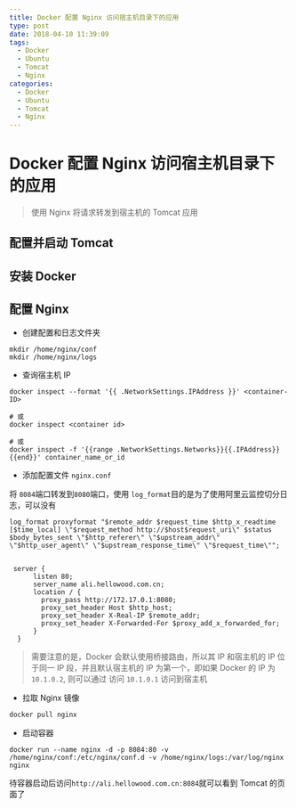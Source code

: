 ```yaml
---
title: Docker 配置 Nginx 访问宿主机目录下的应用
type: post
date: 2018-04-10 11:39:09
tags:
  - Docker
  - Ubuntu
  - Tomcat
  - Nginx
categories:
  - Docker
  - Ubuntu
  - Tomcat
  - Nginx
---
```


# Docker 配置 Nginx 访问宿主机目录下的应用

> 使用 Nginx 将请求转发到宿主机的 Tomcat 应用

## 配置并启动 Tomcat

## 安装 Docker

## 配置 Nginx

- 创建配置和日志文件夹

```
mkdir /home/nginx/conf
mkdir /home/nginx/logs
```

- 查询宿主机 IP

```
docker inspect --format '{{ .NetworkSettings.IPAddress }}' <container-ID>

# 或
docker inspect <container id>

# 或
docker inspect -f '{{range .NetworkSettings.Networks}}{{.IPAddress}}{{end}}' container_name_or_id
```

- 添加配置文件 `nginx.conf`

将 `8084`端口转发到`8080`端口，使用 `log_format`目的是为了使用阿里云监控切分日志，可以没有

```
log_format proxyformat "$remote_addr $request_time $http_x_readtime [$time_local] \"$request_method http://$host$request_uri\" $status $body_bytes_sent \"$http_referer\" \"$upstream_addr\" \"$http_user_agent\" \"$upstream_response_time\" \"$request_time\"";


 server {
      listen 80;
      server_name ali.hellowood.com.cn;
      location / {
        proxy_pass http://172.17.0.1:8080;
        proxy_set_header Host $http_host;
        proxy_set_header X-Real-IP $remote_addr;
        proxy_set_header X-Forwarded-For $proxy_add_x_forwarded_for;
      }
  }
```

> 需要注意的是，Docker 会默认使用桥接路由，所以其 IP 和宿主机的 IP 位于同一 IP 段，并且默认宿主机的 IP 为第一个，即如果 Docker 的 IP 为 `10.1.0.2`, 则可以通过 访问 `10.1.0.1` 访问到宿主机

- 拉取 Nginx 镜像

```bash
docker pull nginx
```

- 启动容器

```
docker run --name nginx -d -p 8084:80 -v /home/nginx/conf:/etc/nginx/conf.d -v /home/nginx/logs:/var/log/nginx nginx
```

待容器启动后访问`http://ali.hellowood.com.cn:8084`就可以看到 Tomcat 的页面了
